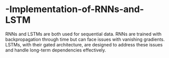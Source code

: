 # -Implementation-of-RNNs-and-LSTM
RNNs and LSTMs are both used for sequential data. RNNs are trained with backpropagation through time but can face issues with vanishing gradients. LSTMs, with their gated architecture, are designed to address these issues and handle long-term dependencies effectively.
